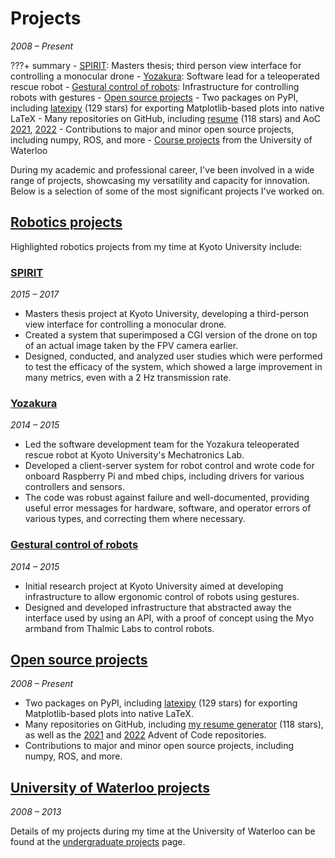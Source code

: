 # Projects
_2008 &ndash; Present_

???+ summary
    - [SPIRIT](#spirit): Masters thesis; third person view interface for controlling a monocular drone
    - [Yozakura](#yozakura): Software lead for a teleoperated rescue robot
    - [Gestural control of robots](#gestural-control-of-robots): Infrastructure for controlling robots with gestures
    - [Open source projects](#open-source-projects)
        - Two packages on PyPI, including [latexipy](https://github.com/masasin/latexipy) (129 stars) for exporting Matplotlib-based plots into native LaTeX
        - Many repositories on GitHub, including [resume](https://github.com/masasin/resume) (118 stars) and AoC [2021](https://github.com/masasin/aoc2021), [2022](https://github.com/masasin/advent-of-code-2022)
        - Contributions to major and minor open source projects, including numpy, ROS, and more
    - [Course projects](#university-of-waterloo-projects) from the University of Waterloo

During my academic and professional career, I've been involved in a wide range of projects,
showcasing my versatility and capacity for innovation.
Below is a selection of some of the most significant projects I've worked on.

## [Robotics projects](../education/kyoto#highlighted-projects)
Highlighted robotics projects from my time at Kyoto University include:

### [SPIRIT](spirit)
_2015 &ndash; 2017_

- Masters thesis project at Kyoto University, developing a third-person view interface for controlling a monocular drone.
- Created a system that superimposed a CGI version of the drone on top of an actual image taken by the FPV camera earlier.
- Designed, conducted, and analyzed user studies which were performed to test the efficacy of the system,
  which showed a large improvement in many metrics, even with a 2 Hz transmission rate.

### [Yozakura](yozakura)
_2014 &ndash; 2015_

- Led the software development team for the Yozakura teleoperated rescue robot at Kyoto University's Mechatronics Lab.
- Developed a client-server system for robot control and wrote code for onboard Raspberry Pi and mbed chips,
  including drivers for various controllers and sensors.
- The code was robust against failure and well-documented, providing useful error messages for hardware, software,
  and operator errors of various types, and correcting them where necessary.

### [Gestural control of robots](myo)
_2014 &ndash; 2015_

- Initial research project at Kyoto University aimed at developing infrastructure to allow ergonomic control of robots using gestures.
- Designed and developed infrastructure that abstracted away the interface used by using an API,
  with a proof of concept using the Myo armband from Thalmic Labs to control robots.


## [Open source projects](open_source)
_2008 &ndash; Present_

- Two packages on PyPI, including [latexipy](https://github.com/masasin/latexipy) (129 stars) for exporting Matplotlib-based plots into native LaTeX.
- Many repositories on GitHub, including [my resume generator](https://github.com/masasin/resume) (118 stars),
  as well as the [2021](https://github.com/masasin/aoc2021) and [2022](https://github.com/masasin/advent-of-code-2022) Advent of Code repositories.
- Contributions to major and minor open source projects, including numpy, ROS, and more.

## [University of Waterloo projects](undergrad)
_2008 &ndash; 2013_

Details of my projects during my time at the University of Waterloo can be found at the [undergraduate projects](undergrad.md) page.
